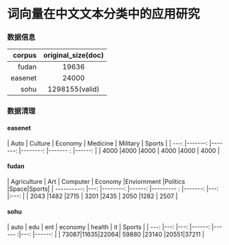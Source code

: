 # 词向量在中文文本分类中的应用研究
### 数据信息
| corpus      | original_size(doc)      |
| ----------: |:-------------: |
| fudan       | 19636          |
| easenet     | 24000          |
| sohu        | 1298155(valid) |

### 数据清理
#### easenet
| Auto | Culture | Economy | Medicine | Military | Sports |
| ---: |-------: |-------: |--------: |------- : |------: |
| 4000 |4000     |4000     | 4000     |4000      | 4000   |

#### fudan
| Agriculture | Art | Computer | Economy |Enviornment |Politics |Space|Sports|
| ----------: |---: |--------: |------:  |--------- : |-------: |---: |:---: |
| 2043        |1482 |2715      | 3201    |2435        | 2050    |1282 | 2507 |

#### sohu
| auto | edu | ent | economy | health | it  | Sports |
| ---: |---: |---: |------:  |------ :|---: |------: |
| 73087|11635|22064| 59880   |23140   |20551|37211   |